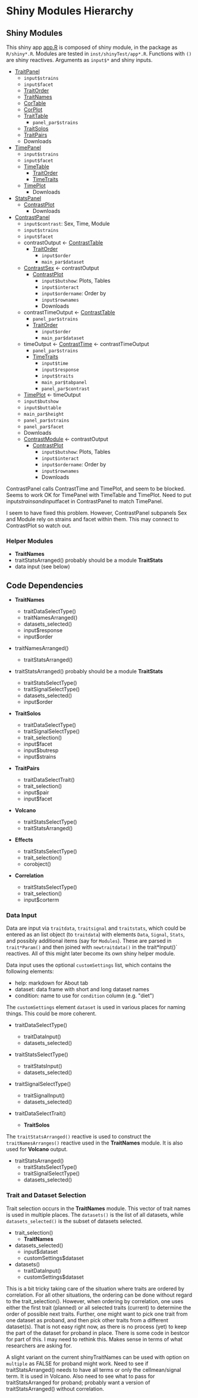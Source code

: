 # Shiny Modules Hierarchy

## Shiny Modules

This shiny app [app.R](app.R) is composed of shiny module, in the package as `R/shiny*.R`.
Modules are tested in `inst/shinyTest/app*.R`.
Functions with `()` are shiny reactives.
Arguments as `input$*` and shiny inputs.

- [TraitPanel](appTraitPanel.R)
  - `input$strains`
  - `input$facet`
  - [TraitOrder](appTraitOrder.R)
  - [TraitNames](appTraitNames.R)
  - [CorTable](appCorTable.R)
  - [CorPlot](appCorPlot.R)
  - [TraitTable](appTraitTableNames.R)
    - `panel_par$strains`
  - [TraitSolos](appTraitSolosNames.R)
  - [TraitPairs](appTraitPairsNames.R)
  - Downloads
- [TimePanel](appTraitPanel.R)
  - `input$strains`
  - `input$facet`
  - [TimeTable](appTimeTable.R)
    - [TraitOrder](appTraitOrder.R)
    - [TimeTraits](appTimeTraits.R)
  - [TimePlot](appTimePlot.R)
    - Downloads
- [StatsPanel](appStatsPanel.R)
  - [ContrastPlot](appContrastPlot.R)
    - Downloads
- [ContrastPanel](appContrastPanel.R)
  - `input$contrast`: Sex, Time, Module
  - `input$strains`
  - `input$facet`
  - contrastOutput <- [ContrastTable](appContrastTable.R)
    - [TraitOrder](appTraitOrder.R)
      - `input$order`
      - `main_par$dataset`
  - [ContrastSex](appContrastSex.R) <- contrastOutput
    - [ContrastPlot](appContrastPlot.R)
      - `input$butshow`: Plots, Tables
      - `input$interact`
      - `input$ordername`: Order by
      - `input$rownames`
      - Downloads
  - contrastTimeOutput <- [ContrastTable](appContrastTable.R)
    - `panel_par$strains`
    - [TraitOrder](appTraitOrder.R)
      - `input$order`
      - `main_par$dataset`
  - timeOutput <- [ContrastTime](appContrastTime.R) <- contrastTimeOutput
    - `panel_par$strains`
    - [TimeTraits](appTimeTraits.R)
      - `input$time`
      - `input$response`
      - `input$traits`
      - `main_par$tabpanel`
      - `panel_par$contrast`
  -  [TimePlot](appTimePlot.R) <- timeOutput
    - `input$butshow`
    - `input$buttable`
    - `main_par$height`
    - `panel_par$strains`
    - `panel_par$facet`
    - Downloads
  - [ContrastModule](appContrastModule.R) <- contrastOutput
    - [ContrastPlot](appContrastPlot.R)
      - `input$butshow`: Plots, Tables
      - `input$interact`
      - `input$ordername`: Order by
      - `input$rownames`
      - Downloads
      
ContrastPanel calls ContrastTime and TimePlot, and seem to be blocked.
Seems to work OK for TimePanel with TimeTable and TimePlot.
Need to put input$strains and input$facet in ContrastPanel to match TimePanel.

I seem to have fixed this problem. However, ContrastPanel subpanels Sex and Module rely on strains and facet within them. This may connect to ContrastPlot so watch out.

### Helper Modules

- **TraitNames**
- traitStatsArranged() probably should be a module **TraitStats**
- data input (see below)

## Code Dependencies

- **TraitNames**
  + traitDataSelectType()
  + traitNamesArranged()
  + datasets_selected()
  + input$response
  + input$order
- traitNamesArranged()
  + traitStatsArranged()

- traitStatsArranged() probably should be a module **TraitStats**
  + traitStatsSelectType()
  + traitSignalSelectType()
  + datasets_selected()
  + input$order

- **TraitSolos**
  + traitDataSelectType()
  + traitSignalSelectType()
  + trait_selection()
  + input$facet
  + input$butresp
  + input$strains

- **TraitPairs**
  + traitDataSelectTrait()
  + trait_selection()
  + input$pair
  + input$facet

- **Volcano**
  + traitStatsSelectType()
  + traitStatsArranged()

- **Effects**
  + traitStatsSelectType()
  + trait_selection()
  + corobject()
  
- **Correlation**
  + traitStatsSelectType()
  + trait_selection()
  + input$corterm

### Data Input

Data are input via `traitdata`, `traitsignal` and `traitstats`, which
could be entered as an list object (to `traitdata`) with elements
`Data`, `Signal`, `Stats`, and possibly additional items (say for `Modules`).
These are parsed in `trait*Param()` and then joined with `newtraitdata()`
in the trait*Input()` reactives. 
All of this might later become its own shiny helper module.

Data input uses the optional `customSettings` list,
which contains the following elements:

- help: markdown for About tab
- dataset: data frame with short and long dataset names
- condition: name to use for `condition` column (e.g. "diet")

The `customSettings` element `dataset` is used in various places
for naming things. This could be more coherent.

- traitDataSelectType()
  + traitDataInput()
  + datasets_selected()
- traitStatsSelectType()
  + traitStatsInput()
  + datasets_selected()
- traitSignalSelectType()
  + traitSignalInput()
  + datasets_selected()

- traitDataSelectTrait()
  + **TraitSolos**
  
The `traitStatsArranged()` reactive is used to construct the
`traitNamesArranges()` reactive used in the **TraitNames** module.
It is also used for **Volcano** output.

- traitStatsArranged()
  + traitStatsSelectType()
  + traitSignalSelectType()
  + datasets_selected()
  
### Trait and Dataset Selection

Trait selection occurs in the **TraitNames** module.
This vector of trait names is used in multiple places.
The `datasets()` is the list of all datasets, while
`datasets_selected()` is the subset of datasets selected.
  
- trait_selection()
  + **TraitNames**
- datasets_selected()
  + input$dataset
  + customSettings$dataset
- datasets()
  + traitDataInput()
  + customSettings$dataset

This is a bit tricky taking care of the situation where
traits are ordered by correlation. For all other situations,
the ordering can be done without regard to the trait_selection().
However, when ordering by correlation, one uses either the first trait (planned)
or all selected traits (current) to determine the order of possible next
traits. Further, one might want to pick one trait from one dataset as
proband, and then pick other traits from a different dataset(s).
That is not easy right now, as there is no process (yet) to keep the
part of the dataset for proband in place. There is some code in bestcor
for part of this. I may need to rethink this. Makes sense in terms of what
researchers are asking for.

A slight variant on the current shinyTraitNames can be used with option
on `multiple` as FALSE for proband might work.
Need to see if traitStatsArranged() needs to have all terms or only
the cellmean/signal term. It is used in Volcano.
Also need to see what to pass for traitStatsArranged for proband;
probably want a version of traitStatsArranged() without correlation.